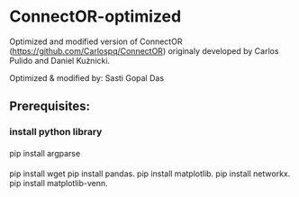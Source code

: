 # ConnectOR-optimized
Optimized and modified version of ConnectOR (https://github.com/Carlospq/ConnectOR) originaly developed by Carlos Pulido and Daniel Kużnicki.

Optimized & modified by: Sasti Gopal Das
## Prerequisites:
### install python library
####
pip install argparse
####
pip install wget
pip install pandas.
pip install matplotlib.
pip install networkx.
pip install matplotlib-venn.
